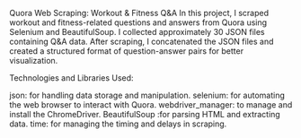 Quora Web Scraping: Workout & Fitness Q&A In this project, I scraped workout and fitness-related questions and answers from Quora using Selenium and BeautifulSoup. I collected approximately 30 JSON files containing Q&A data. After scraping, I concatenated the JSON files and created a structured format of question-answer pairs for better visualization.

Technologies and Libraries Used:

json: for handling data storage and manipulation. selenium: for automating the web browser to interact with Quora. webdriver_manager: to manage and install the ChromeDriver. BeautifulSoup :for parsing HTML and extracting data. time: for managing the timing and delays in scraping.
